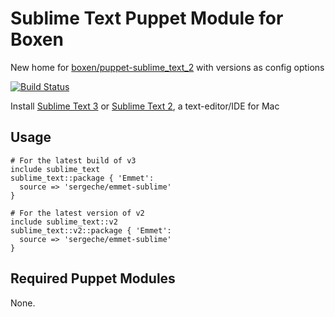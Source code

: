 # Sublime Text Puppet Module for Boxen

New home for [boxen/puppet-sublime_text_2](https://github.com/boxen/puppet-sublime_text_2) with versions as config options

[![Build Status](https://travis-ci.org/boxen/puppet-sublime_text.png?branch=master)](https://travis-ci.org/boxen/puppet-sublime_text)

Install [Sublime Text 3](http://www.sublimetext.com/3) or [Sublime Text 2](http://www.sublimetext.com/), a text-editor/IDE for Mac

## Usage

```puppet
# For the latest build of v3
include sublime_text
sublime_text::package { 'Emmet':
  source => 'sergeche/emmet-sublime'
}

# For the latest version of v2
include sublime_text::v2
sublime_text::v2::package { 'Emmet':
  source => 'sergeche/emmet-sublime'
}
```

## Required Puppet Modules

None.
